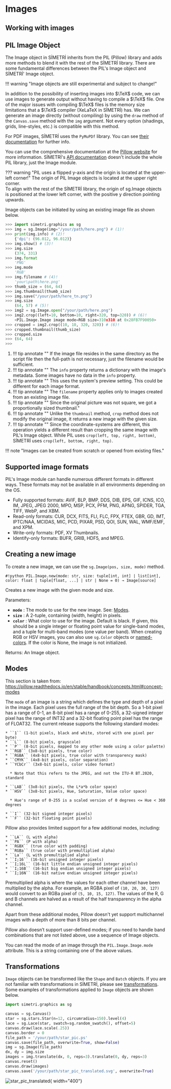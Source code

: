 <div id="random-image-container2"></div>

# Images

## Working with images

## PIL Image Object

The Image object in SİMETRİ inherits from the PIL (Pillow) library and adds more methods to blend it with the rest of the SİMETRİ library. There are some fundamental differences between the PIL's Image object and SİMETRİ' Image object.

!!! warning "Image objects are still experimental and subject to change!"

In addition to the possibility of inserting images into $\TeX$ code, we can use images to generate output without having to compile a $\TeX$ file. One of the major issues with compiling $\TeX$ files is the memory size limitations that a $\TeX$ compiler (XeLaTeX in SİMETRİ) has. We can generate an image directly (without compiling) by using the `draw` method of the `Canvas.save` method with the `img` argument. Not every option (shadings, grids, line-styles, etc.) is compatible with this method.

For PDF images, SİMETRİ uses the `PyMuPDf` library. You can see [their documentation](https://pymupdf.readthedocs.io/en/latest/) for further info.

You can use the comprehensive documentation at the [Pillow website](https://pillow.readthedocs.io/en/stable/) for more information. SİMETRİ's [API documentation](https://mekanimo.github.io/simetri-docs/simetri.html) doesn't include the whole PIL library, just the Image module.


??? warning "PIL uses a flipped y-axis and the origin is located at the upper-left corner!"
    The origin of PIL Image objects is located at the upper right corner. <br> To align with the rest of the SİMETRİ library, the origin of sg.Image objects is positioned at the lower left corner, with the positive y direction pointing upwards.

Image objects can be initiated by using an existing image file as shown below.

```py
>>> import simetri.graphics as sg
>>> img = sg.Image(img="/your/path/here.png") # (1)!
>>> print(img.info) # (2)!
    {'dpi': (96.012, 96.012)}
>>> img.show() # (3)!
>>> img.size
    (374, 331)
>>> img.format
    'PNG'
>>> img.mode
    'RGB'
>>> img.filename # (4)!
    'your\path\here.png'
>>> thumb_size = (64, 64)
>>> img.thumbnail(thumb_size)
>>> img.save("/your/path/here_tn.png")
>>> img.size
    (64, 57) # (5)!
>>> img2 = sg.Image.open("/your/path/here.png")
>>> img2.crop((left=10, bottom=10, right=320, top=320)) # (6)!
    <PIL.Image.Image image mode=RGB size=310x310 at 0x28FB7F90050>
>>> cropped = img2.crop((10, 10, 320, 320)) # (6)!
>>> cropped.thumbnail(thumb_size)
>>> cropped.size
>>> (64, 64)
>>>
```

1. !!! tip annotate ""
       If the image file resides in the same directory as the script file then the full-path is not necessary, just the filename would be sufficient.
2. !!! tip annotate ""
       The `info` property returns a dictionary with the image's metadata. Some images have no data in the `info` property.
3. !!! tip annotate ""
       This uses the system's preview setting. This could be different for each image format.
4. !!! tip annotate ""
       The `filename` property applies only to images created from an existing image file.
5. !!! tip annotate ""
       Since the original picture was not square, we got a proportionally sized thumbnail."
6. !!! tip annotate ""
       Unlike the `thumbnail` method, `crop` method does not modify the original image, it returns a new image with the given size.
7. !!! tip annotate ""
       Since the coordinate-systems are different, this operation yields a different result than cropping the same image with PIL's Image object. While PIL uses `crop(left, top, right, bottom)`, SİMETRİ uses `crop(left, bottom, right, top)`.

!!! note "Images can be created from scratch or opened from existing files."

## Supported image formats

PIL's Image module can handle numerous different formats in different ways. These formats may not be available in all environments depending on the OS.

* Fully supported formats: AVIF, BLP, BMP, DDS, DIB, EPS, GIF, ICNS, ICO, IM, JPEG, JPEG 2000, MPO, MSP, PCX, PFM, PNG, APNG, SPIDER, TGA, TIFF, WebP, and XBM.
* Read-only formats: CUR, DCX, FITS, FLI, FLC, FPX, FTEX, GBR, GD, IMT, IPTC/NAA, MCIDAS, MIC, PCD, PIXAR, PSD, QOI, SUN, WAL, WMF/EMF, and XPM.
* Write-only formats: PDF, XV Thumbnails.
* Identify-only formats: BUFR, GRIB, HDF5, and MPEG.

## Creating a new image

To create a new image, we can use the `sg.Image(pos, size, mode)` method.

`#!python PIL.Image.new(mode: str, size: tuple[int, int] | list[int], color: float | tuple[float, ...] | str | None = 0) → Image[source]`


Creates a new image with the given mode and size.

Parameters:

* **`mode`** : The mode to use for the new image. See: [Modes](#sec_modes).
* **`size`** : A 2-tuple, containing (width, height) in pixels.
* **`color`** : What color to use for the image. Default is black. If given, this should be a single integer or floating point value for single-band modes, and a tuple for multi-band modes (one value per band). When creating RGB or HSV images, you can also use `sg.Color` objects or [named-colors](colors.md#sec_color_chart).  If the color is None, the image is not initialized.

Returns:
An Image object.

<a id="sec_modes"></a>
## Modes

This section is taken from: <https://pillow.readthedocs.io/en/stable/handbook/concepts.html#concept-modes>


The ``mode`` of an image is a string which defines the type and depth of a pixel in the
image. Each pixel uses the full range of the bit depth. So a 1-bit pixel has a range of
0-1, an 8-bit pixel has a range of 0-255, a 32-signed integer pixel has the range of
INT32 and a 32-bit floating point pixel has the range of FLOAT32. The current release
supports the following standard modes:

    * ``1`` (1-bit pixels, black and white, stored with one pixel per byte)
    * ``L`` (8-bit pixels, grayscale)
    * ``P`` (8-bit pixels, mapped to any other mode using a color palette)
    * ``RGB`` (3x8-bit pixels, true color)
    * ``RGBA`` (4x8-bit pixels, true color with transparency mask)
    * ``CMYK`` (4x8-bit pixels, color separation)
    * ``YCbCr`` (3x8-bit pixels, color video format)

      * Note that this refers to the JPEG, and not the ITU-R BT.2020, standard

    * ``LAB`` (3x8-bit pixels, the L*a*b color space)
    * ``HSV`` (3x8-bit pixels, Hue, Saturation, Value color space)

      * Hue's range of 0-255 is a scaled version of 0 degrees <= Hue < 360 degrees

    * ``I`` (32-bit signed integer pixels)
    * ``F`` (32-bit floating point pixels)

Pillow also provides limited support for a few additional modes, including:

    * ``LA`` (L with alpha)
    * ``PA`` (P with alpha)
    * ``RGBX`` (true color with padding)
    * ``RGBa`` (true color with premultiplied alpha)
    * ``La`` (L with premultiplied alpha)
    * ``I;16`` (16-bit unsigned integer pixels)
    * ``I;16L`` (16-bit little endian unsigned integer pixels)
    * ``I;16B`` (16-bit big endian unsigned integer pixels)
    * ``I;16N`` (16-bit native endian unsigned integer pixels)

Premultiplied alpha is where the values for each other channel have been
multiplied by the alpha. For example, an RGBA pixel of ``(10, 20, 30, 127)``
would convert to an RGBa pixel of ``(5, 10, 15, 127)``. The values of the R,
G and B channels are halved as a result of the half transparency in the alpha
channel.

Apart from these additional modes, Pillow doesn't yet support multichannel
images with a depth of more than 8 bits per channel.

Pillow also doesn’t support user-defined modes; if you need to handle band
combinations that are not listed above, use a sequence of Image objects.

You can read the mode of an image through the `PIL.Image.Image.mode`
attribute. This is a string containing one of the above values.



<a id="sec_image_transformations"></a>
## Transformations

`Image` objects can be transformed like the `Shape` and `Batch` objects. If you are not familiar with transformations in SİMETRİ, please see [transformations](transformations.md). Some examples of transformations applied to `Image` objects are shown below.

```py
import simetri.graphics as sg

canvas = sg.Canvas()
star = sg.stars.Star(n=12, circumradius=150).level(4)
lace = sg.Lace(star, swatch=sg.random_swatch(), offset=5)
canvas.draw(lace.scale(.25))
canvas.border = 0
file_path = '/your/path/star_pic.ps'
canvas.save(file_path, overwrite=True, show=False)
img = sg.Image(file_path)
dx, dy = img.size
images = img.translate(dx, 0, reps=3).translate(0, dy, reps=3)
canvas.reset()
canvas.draw(images)
canvas.save('/your/path/star_pic_translated.svg', overwrite=True)
```
![star_pic_translated](../assets/star_pic_translated.svg){ width="400"}